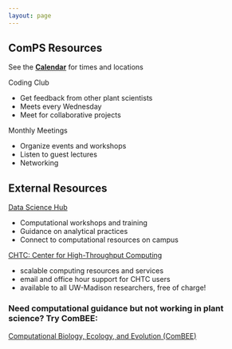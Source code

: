 ```yaml
---
layout: page
---
```


## ComPS Resources  
See the **[Calendar](https://uw-madison-comps.github.io/calendar)** for times and locations

Coding Club  
- Get feedback from other plant scientists
- Meets every Wednesday
- Meet for collaborative projects

Monthly Meetings
- Organize events and workshops
- Listen to guest lectures
- Networking  
  
  
## External Resources

[Data Science Hub](https://datascience.wisc.edu/)
- Computational workshops and training
- Guidance on analytical practices
- Connect to computational resources on campus

[CHTC: Center for High-Throughput Computing](http://chtc.cs.wisc.edu/check-quota.shtml)
- scalable computing resources and services
- email and office hour support for CHTC users
- available to all UW-Madison researchers, free of charge!

### Need computational guidance but not working in plant science? Try ComBEE:  
[Computational Biology, Ecology, and Evolution (ComBEE)](https://combee-uw-madison.github.io/studyGroup/) 

